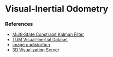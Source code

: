 # Visual-Inertial Odometry

### References

- [Multi-State Constraint Kalman Filter](https://www-users.cse.umn.edu/~stergios/papers/ICRA07-MSCKF.pdf)
- [TUM Visual-Inertial Dataset](https://cvg.cit.tum.de/data/datasets/visual-inertial-dataset)
- [Image undistortion](https://github.com/HTLife/tumvi_fisheye_calib?tab=readme-ov-file)
- [3D Visualization Server](https://github.com/Eryk-Mozdzen/visualization-3d)
